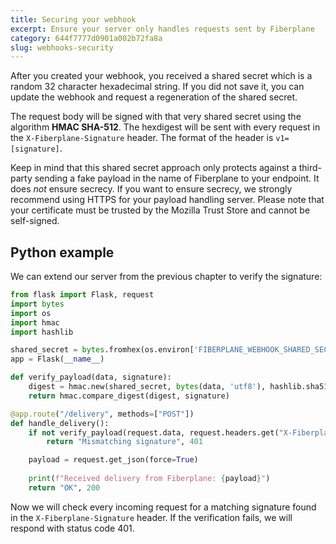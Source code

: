 ```yaml
---
title: Securing your webhook
excerpt: Ensure your server only handles requests sent by Fiberplane
category: 644f7777d0901a002b72fa8a
slug: webhooks-security
---
```


After you created your webhook, you received a shared secret which is a random 32 character hexadecimal string.
If you did not save it, you can update the webhook and request a regeneration of the shared secret.

The request body will be signed with that very shared secret using the algorithm **HMAC SHA-512**. The hexdigest
will be sent with every request in the `X-Fiberplane-Signature` header. The format of the header is `v1=[signature]`.

Keep in mind that this shared secret approach only protects against a third-party sending a fake payload in the name
of Fiberplane to your endpoint. It does *not* ensure secrecy. If you want to ensure secrecy, we strongly recommend
using HTTPS for your payload handling server. Please note that your certificate must be trusted by the Mozilla Trust
Store and cannot be self-signed.

## Python example

We can extend our server from the previous chapter to verify the signature:

```python
from flask import Flask, request
import bytes
import os
import hmac
import hashlib

shared_secret = bytes.fromhex(os.environ['FIBERPLANE_WEBHOOK_SHARED_SECRET'])
app = Flask(__name__)

def verify_payload(data, signature):
    digest = hmac.new(shared_secret, bytes(data, 'utf8'), hashlib.sha512).hexdigest()
    return hmac.compare_digest(digest, signature)

@app.route("/delivery", methods=["POST"])
def handle_delivery():
    if not verify_payload(request.data, request.headers.get("X-Fiberplane-Signature")[3:]):
        return "Mismatching signature", 401

    payload = request.get_json(force=True)
    
    print(f"Received delivery from Fiberplane: {payload}")
    return "OK", 200
```

Now we will check every incoming request for a matching signature found in the `X-Fiberplane-Signature` header.
If the verification fails, we will respond with status code 401.
